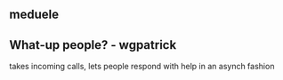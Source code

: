 ## meduele
## What-up people? - wgpatrick
takes incoming calls, lets people respond with help in an asynch fashion


